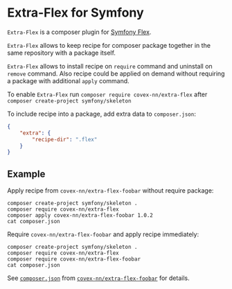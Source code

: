 Extra-Flex for Symfony
======================

`Extra-Flex` is a composer plugin for [Symfony Flex][1].

`Extra-Flex` allows to keep recipe for composer package together in the same repository
with a package itself.
 
`Extra-Flex` allows to install recipe on `require` command and uninstall on `remove` command.
Also recipe could be applied on demand without requiring a package with additional `apply` command.

To enable `Extra-Flex` run `composer require covex-nn/extra-flex` after `composer create-project symfony/skeleton`

To include recipe into a package, add extra data to `composer.json`:

```json
{
    "extra": {
        "recipe-dir": ".flex"     
    }
}
```

Example
-------

Apply recipe from `covex-nn/extra-flex-foobar` without require package:

```
composer create-project symfony/skeleton .
composer require covex-nn/extra-flex
composer apply covex-nn/extra-flex-foobar 1.0.2
cat composer.json
```

Require `covex-nn/extra-flex-foobar` and apply recipe immediately:

```
composer create-project symfony/skeleton .
composer require covex-nn/extra-flex
composer require covex-nn/extra-flex-foobar
cat composer.json
```

See [`composer.json`][2] from [`covex-nn/extra-flex-foobar`][2] for details.

[1]: https://github.com/symfony/flex
[2]: https://github.com/covex-nn/extra-flex-foobar/blob/master/composer.json
